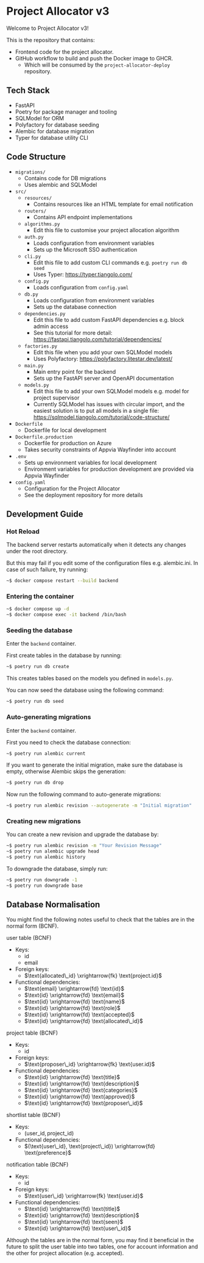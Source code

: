 # Project Allocator v3

Welcome to Project Allocator v3!

This is the repository that contains:

- Frontend code for the project allocator.
- GitHub workflow to build and push the Docker image to GHCR.
  - Which will be consumed by the `project-allocator-deploy` repository.

## Tech Stack

- FastAPI
- Poetry for package manager and tooling
- SQLModel for ORM
- Polyfactory for database seeding
- Alembic for database migration
- Typer for database utility CLI

## Code Structure

- `migrations/`
  - Contains code for DB migrations
  - Uses alembic and SQLModel
- `src/`
  - `resources/`
    - Contains resources like an HTML template for email notification
  - `routers/`
    - Contains API endpoint implementations
  - `algorithms.py`
    - Edit this file to customise your project allocation algorithm
  - `auth.py`
    - Loads configuration from environment variables
    - Sets up the Microsoft SSO authentication
  - `cli.py`
    - Edit this file to add custom CLI commands e.g. `poetry run db seed`
    - Uses Typer: https://typer.tiangolo.com/
  - `config.py`
    - Loads configuration from `config.yaml`
  - `db.py`
    - Loads configuration from environment variables
    - Sets up the database connection
  - `dependencies.py`
    - Edit this file to add custom FastAPI dependencies e.g. block admin access
    - See this tutorial for more detail: https://fastapi.tiangolo.com/tutorial/dependencies/
  - `factories.py`
    - Edit this file when you add your own SQLModel models
    - Uses Polyfactory: https://polyfactory.litestar.dev/latest/
  - `main.py`
    - Main entry point for the backend
    - Sets up the FastAPI server and OpenAPI documentation
  - `models.py`
    - Edit this file to add your own SQLModel models e.g. model for project supervisor
    - Currently SQLModel has issues with circular import, and the easiest solution is to put all models in a single file: https://sqlmodel.tiangolo.com/tutorial/code-structure/
- `Dockerfile`
  - Dockerfile for local development
- `Dockerfile.production`
  - Dockerfile for production on Azure
  - Takes security constraints of Appvia Wayfinder into account
- `.env`
  - Sets up environment variables for local development
  - Environment variables for production development are provided via Appvia Wayfinder
- `config.yaml`
  - Configuration for the Project Allocator
  - See the deployment repository for more details

## Development Guide

### Hot Reload

The backend server restarts automatically when it detects any changes under the root directory.

But this may fail if you edit some of the configuration files e.g. alembic.ini. In case of such failure, try running:

```bash
~$ docker compose restart --build backend
```

### Entering the container

```bash
~$ docker compose up -d
~$ docker compose exec -it backend /bin/bash
```

### Seeding the database

Enter the `backend` container.

First create tables in the database by running:

```bash
~$ poetry run db create
```

This creates tables based on the models you defined in `models.py`.

You can now seed the database using the following command:

```bash
~$ poetry run db seed
```

### Auto-generating migrations

Enter the `backend` container.

First you need to check the database connection:

```bash
~$ poetry run alembic current
```

If you want to generate the initial migration, make sure the database is empty, otherwise Alembic skips the generation:

```bash
~$ poetry run db drop
```

Now run the following command to auto-generate migrations:

```bash
~$ poetry run alembic revision --autogenerate -m "Initial migration"
```

### Creating new migrations

You can create a new revision and upgrade the database by:

```bash
~$ poetry run alembic revision -m "Your Revision Message"
~$ poetry run alembic upgrade head
~$ poetry run alembic history
```

To downgrade the database, simply run:

```bash
~$ poetry run downgrade -1
~$ poetry run downgrade base
```

## Database Normalisation

You might find the following notes useful to check that the tables are in the normal form (BCNF).

$\text{user}$ table (BCNF)

- Keys:
  - $\text{id}$
  - $\text{email}$
- Foreign keys:
  - $\text{allocated\_id} \xrightarrow{fk} \text{project.id}$
- Functional dependencies:
  - $\text{email} \xrightarrow{fd} \text{id}$
  - $\text{id} \xrightarrow{fd} \text{email}$
  - $\text{id} \xrightarrow{fd} \text{name}$
  - $\text{id} \xrightarrow{fd} \text{role}$
  - $\text{id} \xrightarrow{fd} \text{accepted}$
  - $\text{id} \xrightarrow{fd} \text{allocated\_id}$

$\text{project}$ table (BCNF)

- Keys:
  - $\text{id}$
- Foreign keys:
  - $\text{proposer\_id} \xrightarrow{fk} \text{user.id}$
- Functional dependencies:
  - $\text{id} \xrightarrow{fd} \text{title}$
  - $\text{id} \xrightarrow{fd} \text{description}$
  - $\text{id} \xrightarrow{fd} \text{categories}$
  - $\text{id} \xrightarrow{fd} \text{approved}$
  - $\text{id} \xrightarrow{fd} \text{proposer\_id}$

$\text{shortlist}$ table (BCNF)

- Keys:
  - $(\text{user\_id}, \text{project\_id})$
- Functional dependencies:
  - $(\text{user\_id}, \text{project\_id}) \xrightarrow{fd} \text{preference}$

$\text{notification}$ table (BCNF)

- Keys:
  - $\text{id}$
- Foreign keys:
  - $\text{user\_id} \xrightarrow{fk} \text{user.id}$
- Functional dependencies:
  - $\text{id} \xrightarrow{fd} \text{title}$
  - $\text{id} \xrightarrow{fd} \text{description}$
  - $\text{id} \xrightarrow{fd} \text{seen}$
  - $\text{id} \xrightarrow{fd} \text{user\_id}$

Although the tables are in the normal form, you may find it beneficial in the future to split the $\text{user}$ table into two tables, one for account information and the other for project allocation (e.g. $\text{accepted}$).
